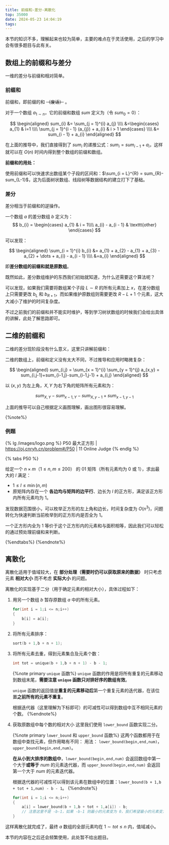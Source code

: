 ```yaml
---
title: 前缀和-差分-离散化
top: 35000
date: 2024-05-23 14:04:19
tags:
---
```


<!---->

<!--more-->

本节的知识不多，理解起来也较为简单，主要的难点在于灵活使用，之后的学习中会有很多题目与此有关。

## 数组上的前缀和与差分

一维的差分与前缀和相对简单。

### 前缀和

前缀和，即前缀的和 ~~（废话）~~ 。

对于一个数组 $a_{1 \sim n}$，它的前缀和数组 $sum$ 定义为（令 $sum_{0} = 0$）：

$$
\begin{aligned}
sum_{i} &= \sum_{j = 1}^{i} a_{j} \\\\
      &=\begin{cases}
       a_{1} & i=1 \\\\
       \sum_{j = 1}^{i - 1} (a_{j}) + a_{i} & i > 1 
      \end{cases} \\\\
      &= sum_{i - 1} + a_{i}
\end{aligned}
$$

在上面的推导中，我们直接得到了 $sum_{i}$ 的递推公式：$sum_{i} = sum_{i - 1} + a_{i}$，这样就可以在 $O(n)$ 时间内得到整个数组的前缀和数组。

**前缀和的用处：**

使用前缀和可以快速求出数组某个子段的区间和：$\sum_{i = L}^{R} = sum_{R}-sum_{L-1}$，这为后面树状数组、线段树等数据结构的建立打下了基础。


### 差分

差分相当于前缀和的逆操作。

一个数组 $a$ 的差分数组 $b$ 定义为： 
$$
b_{i} = \begin{cases}
a_{1} & i = 1\\\\
a_{i} - a_{i - 1} & \texttt{other}
\end{cases}
$$


可以发现：

$$
\begin{aligned}
\sum_{i = 1}^{i} b_{i} &= a_{1} + a_{2} - a_{1} + a_{3} - a_{2} + \dots + a_{i} - a_{i - 1} \\\\ 
&=a_{i}
\end{aligned}
$$

即**差分数组的前缀和就是原数组**。


既然如此，差分数组维护的东西我们初始就知道，为什么还需要这个算法呢？

可以发现，如果我们需要将数组某个子段 $L\sim R$ 的所有元素加上 $x$，在差分数组上只需要更改 $b_{L}$ 和 $b_{R + 1}$，而如果维护原数组则需要更改 $R-L+1$ 个元素，这大大减小了维护的时间复杂度。

不过之前我们的前缀和并不能实时维护，等到学习树状数组的时候我们会给出具体的讲解，此处了解思路即可。



## 二维的前缀和


二维的差分现阶段没有什么意义，这里只讲解前缀和：

二维的数组上，前缀和定义没有太大不同，不过推导和应用时略微复杂：

$$
\begin{aligned}
sum_{i,j} = \sum_{x = 1}^{i} \sum_{y = 1}^{j} a_{x,y}
          =  sum_{i,j-1}+sum_{i-1,j}-sum_{i-1,j-1} + a_{i,j}
\end{aligned}
$$

以 $(x,y)$ 为左上角，$X,Y$ 为右下角的矩阵所有元素和为：

$$
sum_{X,Y}-sum_{x-1,Y}-sum_{X,y-1}+sum_{x-1,y-1}
$$

上面的推导可以自己根据定义画图理解，画出图形很容易理解。

{%note%}
### 例题

{% lg /images/logo.png %}
P50 最大正方形 | https://oj.cnryh.cn/problem#/P50 | 11 Online Judge
{% endlg %}

{% tabs P50 %}
<!-- tab 题意简述 -->

给定一个 $n \times m$（$1\leq n,m \leq 200$） 的 $\text{01}$ 矩阵（所有元素均为 $0$ 或 $1$），求出最大的 $l$ 满足：

- $1 \leq l \leq \min(n,m)$
- 原矩阵内存在一个 **各边均与矩阵的边平行**、边长为 $l$ 的正方形，满足该正方形内所有元素均为 $1$。
<!-- endtab -->
<!-- tab 题解 -->
发现数据范围很小，可以枚举正方形的左上角和边长，时间复杂度为 $O(n^3)$，问题转化为快速判断当前枚举到的正方形内是否全为 $1$。

一个正方形内全为 $1$ 等价于这个正方形内的元素和与面积相等，因此我们可以轻松的通过预处理前缀和来判断。
<!-- endtab -->
{%endtabs%}
{%endnote%}

## 离散化

离散化适用于值域较大，在 **部分处理（需要时仍可以获取原来的数据）** 时只考虑元素 **相对大小** 而不考虑 **实际大小** 的问题。

离散化的实现基于二分（用于确定元素的相对大小），具体过程如下：

1. 用另一个数组 $b$ 暂存原数组 $a$ 中的所有元素。
    ```cpp
    for(int i = 1;i <= n;i++)
    {
        b[i] = a[i];
    }
    ```
2. 将所有元素排序：
    ```cpp
    sort(b + 1,b + n + 1);
    ```
3. 将所有元素去重，得到元素集合及元素个数：
    ```cpp
    int tot = unique(b + 1,b + n + 1) - b - 1;
    ```
    {%note primary `unique` 函数%}
    `unique` 函数的作用是将所有重复的元素移动到数组末尾，**需要注意 `unique` 函数只对排好序的数组有效**。

    `unique` 函数的返回值是**重复的元素移动后**第一个重复元素的迭代器，在该位置**之前所有的元素不重复**。

    根据迭代器（这里理解为下标即可）的可减性可以得到数组中互不相同元素的个数。
    {%endnote%}
4. 获取原数组中每个数的相对大小
    这里我们使用 `lower_bound` 函数实现二分。

    {%note primary `lower_bound` 和 `upper_bound` 函数%}
    这两个函数都用于在数组中查找元素，但作用略有不同：
    用法： `lower_bound(begin,end,num)`，`upper_bound(begin,end,num)`。

    **在从小到大排序的数组中**，`lower_bound(begin,end,num)` 会返回数组中第一个大于**或等于** $num$ 的元素迭代器，而 `upper_bound(begin,end,num)` 会返回第一个大于 $num$ 的元素迭代器。

    根据迭代器的可减性可以得到该元素在数组中的位置：`lower_bound(b + 1,b + tot + 1,num) - b - 1`。
    {%endnote%}

    ```cpp
    for(int i = 1;i <= n;i++)
    {
        a[i] = lower_bound(b + 1,b + tot + 1,a[i]) - b;
        // 注意这里不是 -b-1，如果 -b-1 则最小的元素变为 0，我们希望最小的元素变为 1
    }
    ```


这样离散化就完成了，最终 $a$ 数组的全部元素均在 $1 \sim tot \leq n$ 内，值域减小。

本节的内容在之后还会频繁使用，此处暂不给出题目。